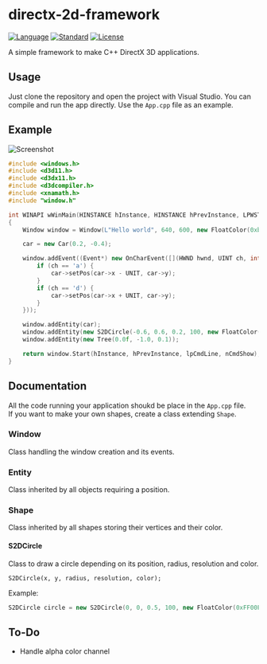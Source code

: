 # directx-2d-framework

[![Language](https://img.shields.io/badge/language-C++-blue.svg)](https://isocpp.org/)
[![Standard](https://img.shields.io/badge/C%2B%2B-11-blue.svg)](https://en.wikipedia.org/wiki/C%2B%2B#Standardization)
[![License](https://img.shields.io/badge/license-MIT-blue.svg)](https://opensource.org/licenses/MIT)

A simple framework to make C++ DirectX 3D applications. 

## Usage

Just clone the repository and open the project with Visual Studio. You can compile and run the app directly. Use the `App.cpp` file as an example.

## Example

![Screenshot](https://raw.githubusercontent.com/thdoteo/cpp-directx-boilerplate/master/docs/example.gif)  

```cpp
#include <windows.h>
#include <d3d11.h>
#include <d3dx11.h>
#include <d3dcompiler.h>
#include <xnamath.h>
#include "window.h"

int WINAPI wWinMain(HINSTANCE hInstance, HINSTANCE hPrevInstance, LPWSTR lpCmdLine, int nCmdShow)
{
	Window window = Window(L"Hello world", 640, 600, new FloatColor(0xb5d1ff));

	car = new Car(0.2, -0.4);

	window.addEvent((Event*) new OnCharEvent([](HWND hwnd, UINT ch, int cRepeat) {
		if (ch == 'a') {
			car->setPos(car->x - UNIT, car->y);
		}
		if (ch == 'd') {
			car->setPos(car->x + UNIT, car->y);
		}
	}));

	window.addEntity(car);
	window.addEntity(new S2DCircle(-0.6, 0.6, 0.2, 100, new FloatColor(0xffe7b4)));
	window.addEntity(new Tree(0.0f, -1.0, 0.1));

	return window.Start(hInstance, hPrevInstance, lpCmdLine, nCmdShow);
}
```

## Documentation

All the code running your application shoukd be place in the `App.cpp` file.  
If you want to make your own shapes, create a class extending `Shape`.

### Window
Class handling the window creation and its events.

### Entity
Class inherited by all objects requiring a position.

### Shape
Class inherited by all shapes storing their vertices and their color.

#### S2DCircle
Class to draw a circle depending on its position, radius, resolution and color.
```
S2DCircle(x, y, radius, resolution, color);
```
Example:
```cpp
S2DCircle circle = new S2DCircle(0, 0, 0.5, 100, new FloatColor(0xFF00FF));
```

## To-Do

- Handle alpha color channel